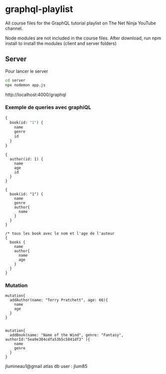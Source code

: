 # graphql-playlist

All course files for the GraphQL tutorial playlist on The Net Ninja YouTube channel.

Node modules are not included in the course files. After download, run npm install to install the modules (client and server folders)

## Server

Pour lancer le server

```bash
cd server
npx nodemon app.js
```

http://localhost:4000/graphql

### Exemple de queries avec graphiQL

```graphql
{
  book(id: "1") {
    name
    genre
    id
  }
}
```

```
{
  author(id: 1) {
    name
    age
    id
  }
}
```

```
{
  book(id: "1") {
    name
    genre
    author{
      name
    }
  }
}
```

```
/* tous les book avec le nom et l'age de l'auteur
{
  books {
    name
    author{
      name
      age
    }
  }
}
```

### Mutation

```
mutation{
  addAuthor(name: "Terry Pratchett", age: 66){
    name
    age
  }
}


mutation{
  addBook(name: "Name of the Wind", genre: "Fantasy", authorId:"5ea9e304cdfa53b5c5841df3" ){
    name
    genre
  }
}
```

jlumineau1@gmail
atlas db user : jlum85
